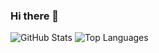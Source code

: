 ### Hi there 👋

<!--
**466548/466548** is a ✨ _special_ ✨ repository because its `README.md` (this file) appears on your GitHub profile.

Here are some ideas to get you started:

- 🔭 I’m currently working on ...
- 🌱 I’m currently learning ...
- 👯 I’m looking to collaborate on ...
- 🤔 I’m looking for help with ...
- 💬 Ask me about ...
- 📫 How to reach me: ...
- 😄 Pronouns: ...
- ⚡ Fun fact: ...
-->
![GitHub Stats](https://github-readme-stats.vercel.app/api?username=466548&count_private=true&show_icons=true&theme=monokai)
![Top Languages](https://github-readme-stats.vercel.app/api/top-langs/?username=466548&layout=compact&theme=monokai)
